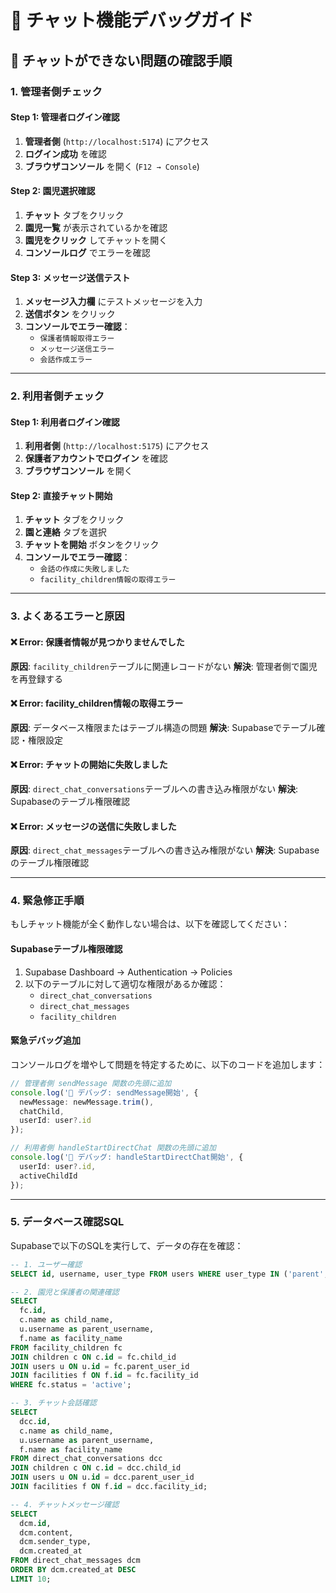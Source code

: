 # 🔧 チャット機能デバッグガイド

## 🚨 チャットができない問題の確認手順

### **1. 管理者側チェック**

#### **Step 1: 管理者ログイン確認**
1. **管理者側** (`http://localhost:5174`) にアクセス
2. **ログイン成功** を確認
3. **ブラウザコンソール** を開く (`F12 → Console`)

#### **Step 2: 園児選択確認**
1. **チャット** タブをクリック
2. **園児一覧** が表示されているかを確認
3. **園児をクリック** してチャットを開く
4. **コンソールログ** でエラーを確認

#### **Step 3: メッセージ送信テスト**
1. **メッセージ入力欄** にテストメッセージを入力
2. **送信ボタン** をクリック
3. **コンソールでエラー確認**：
   - `保護者情報取得エラー`
   - `メッセージ送信エラー`
   - `会話作成エラー`

---

### **2. 利用者側チェック**

#### **Step 1: 利用者ログイン確認**
1. **利用者側** (`http://localhost:5175`) にアクセス
2. **保護者アカウントでログイン** を確認
3. **ブラウザコンソール** を開く

#### **Step 2: 直接チャット開始**
1. **チャット** タブをクリック
2. **園と連絡** タブを選択
3. **チャットを開始** ボタンをクリック
4. **コンソールでエラー確認**：
   - `会話の作成に失敗しました`
   - `facility_children情報の取得エラー`

---

### **3. よくあるエラーと原因**

#### **❌ Error: 保護者情報が見つかりませんでした**
**原因**: `facility_children`テーブルに関連レコードがない
**解決**: 管理者側で園児を再登録する

#### **❌ Error: facility_children情報の取得エラー**
**原因**: データベース権限またはテーブル構造の問題
**解決**: Supabaseでテーブル確認・権限設定

#### **❌ Error: チャットの開始に失敗しました**
**原因**: `direct_chat_conversations`テーブルへの書き込み権限がない
**解決**: Supabaseのテーブル権限確認

#### **❌ Error: メッセージの送信に失敗しました**
**原因**: `direct_chat_messages`テーブルへの書き込み権限がない
**解決**: Supabaseのテーブル権限確認

---

### **4. 緊急修正手順**

もしチャット機能が全く動作しない場合は、以下を確認してください：

#### **Supabaseテーブル権限確認**
1. Supabase Dashboard → Authentication → Policies
2. 以下のテーブルに対して適切な権限があるか確認：
   - `direct_chat_conversations`
   - `direct_chat_messages`
   - `facility_children`

#### **緊急デバッグ追加**
コンソールログを増やして問題を特定するために、以下のコードを追加します：

```typescript
// 管理者側 sendMessage 関数の先頭に追加
console.log('🔧 デバッグ: sendMessage開始', { 
  newMessage: newMessage.trim(), 
  chatChild, 
  userId: user?.id 
});

// 利用者側 handleStartDirectChat 関数の先頭に追加
console.log('🔧 デバッグ: handleStartDirectChat開始', { 
  userId: user?.id, 
  activeChildId 
});
```

---

### **5. データベース確認SQL**

Supabaseで以下のSQLを実行して、データの存在を確認：

```sql
-- 1. ユーザー確認
SELECT id, username, user_type FROM users WHERE user_type IN ('parent', 'admin');

-- 2. 園児と保護者の関連確認
SELECT 
  fc.id,
  c.name as child_name,
  u.username as parent_username,
  f.name as facility_name
FROM facility_children fc
JOIN children c ON c.id = fc.child_id
JOIN users u ON u.id = fc.parent_user_id
JOIN facilities f ON f.id = fc.facility_id
WHERE fc.status = 'active';

-- 3. チャット会話確認
SELECT 
  dcc.id,
  c.name as child_name,
  u.username as parent_username,
  f.name as facility_name
FROM direct_chat_conversations dcc
JOIN children c ON c.id = dcc.child_id
JOIN users u ON u.id = dcc.parent_user_id
JOIN facilities f ON f.id = dcc.facility_id;

-- 4. チャットメッセージ確認
SELECT 
  dcm.id,
  dcm.content,
  dcm.sender_type,
  dcm.created_at
FROM direct_chat_messages dcm
ORDER BY dcm.created_at DESC
LIMIT 10;
```


